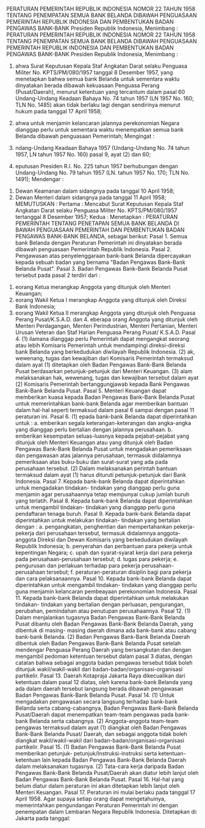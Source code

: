  PERATURAN PEMERINTAH REPUBLIK INDONESIA NOMOR 22 TAHUN 1958 TENTANG PENEMPATAN SEMUA BANK BELANDA DIBAWAH PENGUASAAN PEMERINTAH REPUBLIK INDONESIA DAN PEMBENTUKAN BADAN PENGAWAS BANK-BANK Presiden Republik Indonesia, Menimbang : PERATURAN PEMERINTAH REPUBLIK INDONESIA NOMOR 22 TAHUN 1958 TENTANG PENEMPATAN SEMUA BANK BELANDA DIBAWAH PENGUASAAN PEMERINTAH REPUBLIK INDONESIA DAN PEMBENTUKAN BADAN PENGAWAS BANK-BANK Presiden Republik Indonesia, Menimbang :
1. ahwa Surat Keputusan Kepala Staf Angkatan Darat selaku Penguasa Militer No. KPTS/PM/080/1957 tanggal 8 Desember 1957, yang menetapkan bahwa semua bank Belanda untuk sementara waktu dinyatakan berada dibawah kekuasaan Penguasa Perang (Pusat/Daerah), menurut ketentuan yang tercantum dalam pasal 60 Undang-Undang Keadaan Bahaya No. 74 tahun 1957 (LN 1957 No. 160; TLN No. 1485) akan tidak berlaku lagi dengan sendirinya menurut hukum pada tanggal 17 April 1958;
2. ahwa untuk menjamin kelancaran jalannya perekonomian Negara dianggap perlu untuk sementara waktu menempatkan semua bank Belanda dibawah penguasaan Pemerintah;
Mengingat :

1. ndang-Undang Keadaan Bahaya 1957 (Undang-Undang No. 74 tahun 1957, LN tahun 1957 No. 160) pasal 9, ayat (2) dan 60;
2. eputusan Presiden R.I. No. 225 tahun 1957 berhubungan dengan Undang-Undang No. 79 tahun 1957 (LN. tahun 1957 No. 170; TLN No. 1491); Mendengar :
1) Dewan Keamanan dalam sidangnya pada tanggal 10 April 1958;
2) Dewan Menteri dalam sidangnya pada tanggal 11 April 1958;
MEMUTUSKAN :
 Pertama : Mencabut Surat Keputusan Kepala Staf Angkatan Darat selaku Penguasa Militer No. KPTS/PM/080/1957 tertanggal 8 Desember 1957; Kedua : Menetapkan : PERATURAN PEMERINTAH TENTANG PENETAPAN SEMUA BANK BELANDA DI BAWAH PENGUASAAN PEMERINTAH DAN PEMBENTUKAN BADAN PENGAWAS BANK-BANK BELANDA, sebagai berikut: Pasal 1. Semua bank Belanda dengan Peraturan Pemerintah ini dinyatakan berada dibawah penguasaan Pemerintah Republik Indonesia. Pasal 2. Pengawasan atas penyelenggaraan bank-bank Belanda dipercayakan kepada sebuah badan yang bernama "Badan Pengawas Bank-Bank Belanda Pusat". Pasal 3. Badan Pengawas Bank-Bank Belanda Pusat tersebut pada pasal 2 terdiri dari :
1. eorang Ketua merangkap Anggota yang ditunjuk oleh Menteri Keuangan;
2. eorang Wakil Ketua I merangkap Anggota yang ditunjuk oleh Direksi Bank Indonesia;
3. eorang Wakil Ketua II merangkap Anggota yang ditunjuk oleh Penguasa Perang Pusat/K.S.A.D. dan 4. eberapa orang Anggota yang ditunjuk oleh Menteri Perdagangan, Menteri Perindustrian, Menteri Pertanian, Menteri Urusan Veteran dan Staf Harian Penguasa Perang Pusat/ K.S.A.D. Pasal 4. (1) ilamana dianggap perlu Pemerintah dapat mengangkat seorang atau lebih Komisaris Pemerintah untuk mendampingi direksi-direksi bank Belanda yang berkedudukan diwilayah Republik Indonesia. (2) ak, wewenang, tugas dan kewajiban dari Komisaris Pemerintah termaksud dalam ayat (1) ditetapkan oleh Badan Pengawas Bank-Bank Belanda Pusat berdasarkan petunjuk-petunjuk dari Menteri Keuangan. (3) alam melaksanakan hak, wewenang, tugas dan kewajiban tersebut dalam ayat (2) Komisaris Pemerintah bertanggungjawab kepada Bank Pengawas Bank-Bank Belanda Pusat. Pasal 5. Menteri Keuangan dapat memberikan kuasa kepada Badan Pengawas Bank-Bank Belanda Pusat untuk memerintahkan bank-bank Belanda agar memberikan bantuan dalam hal-hal seperti termaksud dalam pasal 6 sampai dengan pasal 11 peraturan ini. Pasal 6. (1) epada bank-bank Belanda dapat diperintahkan untuk :
a. emberikan segala keterangan-keterangan dan angka-angka yang dianggap perlu bertalian dengan jalannya perusahaan. b. emberikan kesempatan seluas-luasnya kepada pejabat-pejabat yang ditunjuk oleh Menteri Keuangan atau yang ditunjuk oleh Badan Pengawas Bank-Bank Belanda Pusat untuk mengadakan pemeriksaan dan pengawasan atas jalannya perusahaan, termasuk didalamnya pemeriksaan atas buku-buku dan surat-surat yang ada pada perusahaan tersebut. (2) Dalam melaksanakan perintah bantuan termaksud dalam ayat (1) harus dituruti petunjuk-petunjuk dari Bank Indonesia. Pasal 7. Kepada bank-bank Belanda dapat diperintahkan untuk mengadakan tindakan- tindakan yang dianggap perlu guna menjamin agar perusahaannya tetap mempunyai cukup jumlah buruh yang terlatih. Pasal 8. Kepada bank-bank Belanda dapat diperintahkan untuk mengambil tindakan- tindakan yang dianggap perlu guna pendaftaran tenaga buruh. Pasal 9. Kepada bank-bank Belanda dapat diperintahkan untuk melakukan tindakan- tindakan yang bertalian dengan :
a. pengangkatan, penghentian dan mempertahankan pekerja-pekerja dari perusahaan tersebut, termasuk didalamnya anggota-anggota Direksi dan Dewan Komisaris yang berkedudukan diwilayah Republik Indonesia;
b. penyerahan dan perbantuan para pekerja untuk kepentingan Negara;
c. upah dan syarat-syarat kerja dari para pekerja pada perusahaan-perusahaan tersebut;
d. tugas para pekerja;
e. pengurusan dan perlakuan terhadap para pekerja perusahaan-perusahaan tersebut;
f. peraturan-peraturan disiplin bagi para pekerja dan cara pelaksanaannya. Pasal 10. Kepada bank-bank Belanda dapat diperintahkan untuk mengambil tindakan- tindakan yang dianggap perlu guna menjamin kelancaran pembeayaan perekonomian Indonesia. Pasal 11. Kepada bank-bank Belanda dapat diperintahkan untuk melakukan tindakan- tindakan yang bertalian dengan perluasan, pengurangan, perubahan, pemindahan atau penutupan perusahaannya. Pasal 12. (1) Dalam menjalankan tugasnya Badan Pengawas Bank-Bank Belanda Pusat dibantu oleh Badan Pengawas Bank-Bank Belanda Daerah, yang dibentuk di masing- masing daerah dimana ada bank-bank atau cabang bank-bank Belanda. (2) Badan Pengawas Bank-Bank Belanda Daerah dibentuk oleh Badan Pengawas Bank-Bank Belanda Pusat setelah mendengar Penguasa Perang Daerah yang bersangkutan dan dengan mengambil pedoman ketentuan tersebut dalam pasal 3 diatas, dengan catatan bahwa sebagai anggota badan pengawas tersebut tidak boleh ditunjuk wakil/wakil-wakil dari badan-badan/organisasi-organisasi partikelir. Pasal 13. Daerah Kotapraja Jakarta Raya dikecualikan dari ketentuan dalam pasal 12 diatas, oleh karena bank-bank Belanda yang ada dalam daerah tersebut langsung berada dibawah pengawasan Badan Pengawas Bank-Bank Belanda Pusat. Pasal 14. (1) Untuk mengadakan pengawasan secara langsung terhadap bank-bank Belanda serta cabang-cabangnya, Badan Pengawas Bank-Bank Belanda Pusat/Daerah dapat menempatkan team-team pengawas pada bank-bank Belanda serta cabangnya. (2) Anggota-anggota team-team pengawas termaksud dalam ayat (1) diangkat oleh Badan Pengawas Bank-Bank Belanda Pusat/ Daerah, dan sebagai anggota tidak boleh diangkat wakil/wakil-wakil dari badan-badan/organisasi-organisasi partikelir. Pasal 15. (1) Badan Pengawas Bank-Bank Belanda Pusat memberikan petunjuk- petunjuk/Instruksi-instruksi serta ketentuan-ketentuan lain kepada Badan Pengawas Bank-Bank Belanda Daerah dalam melaksanakan tugasnya. (2) Tata-cara kerja daripada Badan Pengawas Bank-Bank Belanda Pusat/Daerah akan diatur lebih lanjut oleh Badan Pengawas Bank-Bank Belanda Pusat. Pasal 16. Hal-hal yang belum diatur dalam peraturan ini akan ditetapkan lebih lanjut oleh Menteri Keuangan. Pasal 17. Peraturan ini mulai berlaku pada tanggal 17 April 1958. Agar supaya setiap orang dapat mengetahuinya, memerintahkan pengundangan Peraturan Pemerintah ini dengan penempatan dalam Lembaran Negara Republik Indonesia. Ditetapkan di: Jakarta pada tanggal: